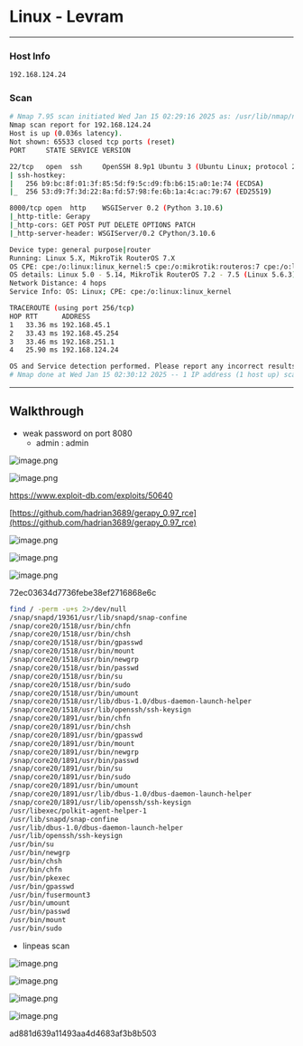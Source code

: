 # Linux - Levram

---

### Host Info

```bash
192.168.124.24
```

### Scan

```bash
# Nmap 7.95 scan initiated Wed Jan 15 02:29:16 2025 as: /usr/lib/nmap/nmap --privileged -sCV -O -A -p- -oN nmap.md 192.168.124.24
Nmap scan report for 192.168.124.24
Host is up (0.036s latency).
Not shown: 65533 closed tcp ports (reset)
PORT     STATE SERVICE VERSION

22/tcp   open  ssh     OpenSSH 8.9p1 Ubuntu 3 (Ubuntu Linux; protocol 2.0)
| ssh-hostkey: 
|   256 b9:bc:8f:01:3f:85:5d:f9:5c:d9:fb:b6:15:a0:1e:74 (ECDSA)
|_  256 53:d9:7f:3d:22:8a:fd:57:98:fe:6b:1a:4c:ac:79:67 (ED25519)

8000/tcp open  http    WSGIServer 0.2 (Python 3.10.6)
|_http-title: Gerapy
|_http-cors: GET POST PUT DELETE OPTIONS PATCH
|_http-server-header: WSGIServer/0.2 CPython/3.10.6

Device type: general purpose|router
Running: Linux 5.X, MikroTik RouterOS 7.X
OS CPE: cpe:/o:linux:linux_kernel:5 cpe:/o:mikrotik:routeros:7 cpe:/o:linux:linux_kernel:5.6.3
OS details: Linux 5.0 - 5.14, MikroTik RouterOS 7.2 - 7.5 (Linux 5.6.3)
Network Distance: 4 hops
Service Info: OS: Linux; CPE: cpe:/o:linux:linux_kernel

TRACEROUTE (using port 256/tcp)
HOP RTT      ADDRESS
1   33.36 ms 192.168.45.1
2   33.43 ms 192.168.45.254
3   33.46 ms 192.168.251.1
4   25.90 ms 192.168.124.24

OS and Service detection performed. Please report any incorrect results at https://nmap.org/submit/ .
# Nmap done at Wed Jan 15 02:30:12 2025 -- 1 IP address (1 host up) scanned in 55.97 seconds

```

---

## Walkthrough

- weak password on port 8080
    - admin : admin

![image.png](Linux%20-%20Levram%2017c553bebf0f807ba1eceb8954b9220b/image.png)

![image.png](Linux%20-%20Levram%2017c553bebf0f807ba1eceb8954b9220b/image%201.png)

https://www.exploit-db.com/exploits/50640

[https://github.com/hadrian3689/gerapy_0.97_rce](https://github.com/hadrian3689/gerapy_0.97_rce)

![image.png](Linux%20-%20Levram%2017c553bebf0f807ba1eceb8954b9220b/image%202.png)

![image.png](Linux%20-%20Levram%2017c553bebf0f807ba1eceb8954b9220b/image%203.png)

![image.png](Linux%20-%20Levram%2017c553bebf0f807ba1eceb8954b9220b/image%204.png)

72ec03634d7736febe38ef2716868e6c

```bash
find / -perm -u+s 2>/dev/null
/snap/snapd/19361/usr/lib/snapd/snap-confine
/snap/core20/1518/usr/bin/chfn
/snap/core20/1518/usr/bin/chsh
/snap/core20/1518/usr/bin/gpasswd
/snap/core20/1518/usr/bin/mount
/snap/core20/1518/usr/bin/newgrp
/snap/core20/1518/usr/bin/passwd
/snap/core20/1518/usr/bin/su
/snap/core20/1518/usr/bin/sudo
/snap/core20/1518/usr/bin/umount
/snap/core20/1518/usr/lib/dbus-1.0/dbus-daemon-launch-helper
/snap/core20/1518/usr/lib/openssh/ssh-keysign
/snap/core20/1891/usr/bin/chfn
/snap/core20/1891/usr/bin/chsh
/snap/core20/1891/usr/bin/gpasswd
/snap/core20/1891/usr/bin/mount
/snap/core20/1891/usr/bin/newgrp
/snap/core20/1891/usr/bin/passwd
/snap/core20/1891/usr/bin/su
/snap/core20/1891/usr/bin/sudo
/snap/core20/1891/usr/bin/umount
/snap/core20/1891/usr/lib/dbus-1.0/dbus-daemon-launch-helper
/snap/core20/1891/usr/lib/openssh/ssh-keysign
/usr/libexec/polkit-agent-helper-1
/usr/lib/snapd/snap-confine
/usr/lib/dbus-1.0/dbus-daemon-launch-helper
/usr/lib/openssh/ssh-keysign
/usr/bin/su
/usr/bin/newgrp
/usr/bin/chsh
/usr/bin/chfn
/usr/bin/pkexec
/usr/bin/gpasswd
/usr/bin/fusermount3
/usr/bin/umount
/usr/bin/passwd
/usr/bin/mount
/usr/bin/sudo
```

- linpeas scan

![image.png](Linux%20-%20Levram%2017c553bebf0f807ba1eceb8954b9220b/image%205.png)

![image.png](Linux%20-%20Levram%2017c553bebf0f807ba1eceb8954b9220b/image%206.png)

![image.png](Linux%20-%20Levram%2017c553bebf0f807ba1eceb8954b9220b/image%207.png)

![image.png](Linux%20-%20Levram%2017c553bebf0f807ba1eceb8954b9220b/image%208.png)

ad881d639a11493aa4d4683af3b8b503